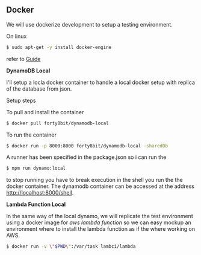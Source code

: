 

Docker
--
We will use dockerize development to setup a testing environment.

On linux

```bash
$ sudo apt-get -y install docker-engine
```
refer to [Guide](https://docs.docker.com/engine/installation/linux/ubuntu/)


**DynamoDB Local**

I'll setup a locla docker container to handle a local docker setup 
with replica of the database from json.

Setup steps

To pull and install the container
```bash
$ docker pull forty8bit/dynamodb-local
```

To run the container
```bash
$ docker run -p 8000:8000 forty8bit/dynamodb-local -sharedDb
```

A runner has been specified in the package.json so i can run the 
```bash
$ npm run dynamo:local
```

to stop running you have to break execution in the shell you run the 
the docker container. The dynamodb container can be accessed at 
the address [http://localhost:8000/shell](http://localhost:8000/shell).

**Lambda Function Local**

In the same way of the local dynamo, we will replicate the test environment 
using a docker image for *aws lambda function* so we can easy mockup 
an environment where to install the lambda function as if the where
working on AWS.

```bash
$ docker run -v \"$PWD\":/var/task lambci/lambda
```
